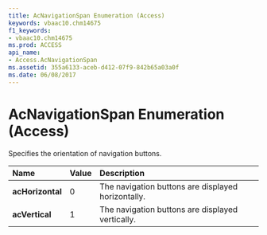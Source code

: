 ```yaml
---
title: AcNavigationSpan Enumeration (Access)
keywords: vbaac10.chm14675
f1_keywords:
- vbaac10.chm14675
ms.prod: ACCESS
api_name:
- Access.AcNavigationSpan
ms.assetid: 355a6133-aceb-d412-07f9-842b65a03a0f
ms.date: 06/08/2017
---
```



# AcNavigationSpan Enumeration (Access)

Specifies the orientation of navigation buttons.



|**Name**|**Value**|**Description**|
|:-----|:-----|:-----|
|**acHorizontal**|0|The navigation buttons are displayed horizontally.|
|**acVertical**|1|The navigation buttons are displayed vertically.|

